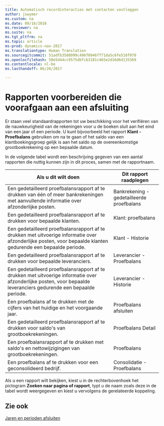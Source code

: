 ```yaml
---
title: Automatisch recordinteracties met contacten vastleggen
author: jswymer
ms.custom: na
ms.date: 09/16/2016
ms.reviewer: na
ms.suite: na
ms.tgt_pltfrm: na
ms.topic: article
ms-prod: dynamics-nav-2017
ms.translationtype: Human Translation
ms.sourcegitcommit: 51adfb3588099c496f0946ff71da5c6fe518f070
ms.openlocfilehash: 50e5d44cc9575dbfcb3181c465e2d16d6d135369
ms.contentlocale: nl-be
ms.lasthandoff: 06/26/2017

---
```

# <a name="prepare-pre-closing-reports"></a>Rapporten voorbereiden die voorafgaan aan een afsluiting
Er staan veel standaardrapporten tot uw beschikking voor het verifiëren van de nauwkeurigheid van de rekeningen voor u de boeken sluit aan het eind van een jaar of een periode. U kunt bijvoorbeeld het rapport **Klant - Proefbalans** gebruiken om na te gaan of het saldo van een klantboekingsgroep gelijk is aan het saldo op de overeenkomstige grootboekrekening op een bepaalde datum.

In de volgende tabel wordt een beschrijving gegeven van een aantal rapporten die nuttig kunnen zijn in dit proces, samen met de rapportnaam.

|Als u dit wilt doen     |Dit rapport raadplegen       |
|-------|----------------------|
|Een gedetailleerd proefbalansrapport af te drukken van één of meer bankrekeningen met aanvullende informatie over afzonderlijke posten.|Bankrekening - gedetailleerde proefbalans|
|Een gedetailleerd proefbalansrapport af te drukken voor bepaalde klanten.|Klant: proefbalans|
|Een gedetailleerd proefbalansrapport af te drukken met uitvoerige informatie over afzonderlijke posten, voor bepaalde klanten gedurende een bepaalde periode.|Klant - Historie|
|Een gedetailleerd proefbalansrapport af te drukken voor bepaalde leveranciers.|Leverancier - Proefbalans|
|Een gedetailleerd proefbalansrapport af te drukken met uitvoerige informatie over afzonderlijke posten, voor bepaalde leveranciers gedurende een bepaalde periode.|Leverancier - Historie|
|Een proefbalans af te drukken met de cijfers van het huidige en het voorgaande jaar.|Proefbalans afsluiten|
|Een gedetailleerd proefbalansrapport af te drukken voor saldo's van grootboekrekeningen.|Proefbalans Detail|
|Een proefbalansrapport af te drukken met saldo's en nettowijzigingen van grootboekrekeningen.|Proefbalans|
|Een proefbalans af te drukken voor een geconsolideerd bedrijf.|Consolidatie - Proefbalans|
Als u een rapport wilt bekijken, kiest u in de rechterbovenhoek het pictogram **Zoeken naar pagina of rapport**, typt u de naam zoals deze in de tabel wordt weergegeven en kiest u vervolgens de gerelateerde koppeling.

## <a name="see-also"></a>Zie ook
[Jaren en perioden afsluiten](year-close-years-periods.md)

